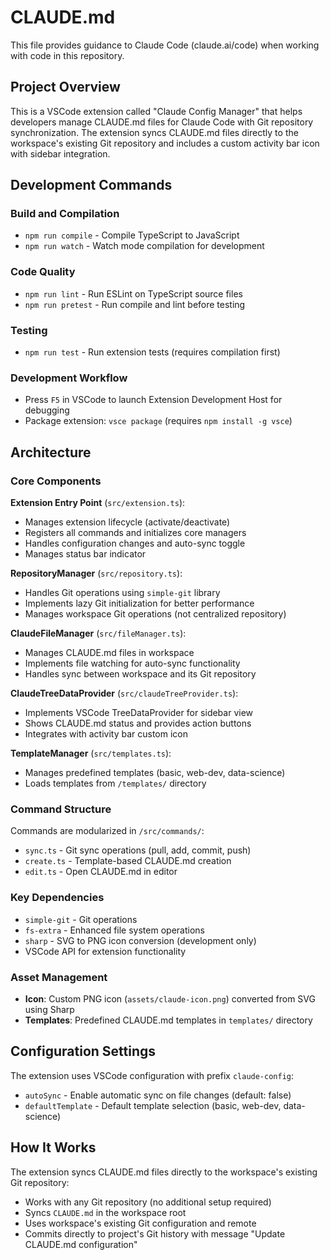 # CLAUDE.md

This file provides guidance to Claude Code (claude.ai/code) when working with code in this repository.

## Project Overview

This is a VSCode extension called "Claude Config Manager" that helps developers manage CLAUDE.md files for Claude Code with Git repository synchronization. The extension syncs CLAUDE.md files directly to the workspace's existing Git repository and includes a custom activity bar icon with sidebar integration.

## Development Commands

### Build and Compilation
- `npm run compile` - Compile TypeScript to JavaScript
- `npm run watch` - Watch mode compilation for development

### Code Quality
- `npm run lint` - Run ESLint on TypeScript source files
- `npm run pretest` - Run compile and lint before testing

### Testing
- `npm run test` - Run extension tests (requires compilation first)

### Development Workflow
- Press `F5` in VSCode to launch Extension Development Host for debugging
- Package extension: `vsce package` (requires `npm install -g vsce`)

## Architecture

### Core Components

**Extension Entry Point** (`src/extension.ts`):
- Manages extension lifecycle (activate/deactivate)
- Registers all commands and initializes core managers
- Handles configuration changes and auto-sync toggle
- Manages status bar indicator

**RepositoryManager** (`src/repository.ts`):
- Handles Git operations using `simple-git` library
- Implements lazy Git initialization for better performance
- Manages workspace Git operations (not centralized repository)

**ClaudeFileManager** (`src/fileManager.ts`):
- Manages CLAUDE.md files in workspace
- Implements file watching for auto-sync functionality
- Handles sync between workspace and its Git repository

**ClaudeTreeDataProvider** (`src/claudeTreeProvider.ts`):
- Implements VSCode TreeDataProvider for sidebar view
- Shows CLAUDE.md status and provides action buttons
- Integrates with activity bar custom icon

**TemplateManager** (`src/templates.ts`):
- Manages predefined templates (basic, web-dev, data-science)
- Loads templates from `/templates/` directory

### Command Structure

Commands are modularized in `/src/commands/`:

- `sync.ts` - Git sync operations (pull, add, commit, push)
- `create.ts` - Template-based CLAUDE.md creation
- `edit.ts` - Open CLAUDE.md in editor

### Key Dependencies

- `simple-git` - Git operations
- `fs-extra` - Enhanced file system operations
- `sharp` - SVG to PNG icon conversion (development only)
- VSCode API for extension functionality

### Asset Management

- **Icon**: Custom PNG icon (`assets/claude-icon.png`) converted from SVG using Sharp
- **Templates**: Predefined CLAUDE.md templates in `templates/` directory

## Configuration Settings

The extension uses VSCode configuration with prefix `claude-config`:

- `autoSync` - Enable automatic sync on file changes (default: false)
- `defaultTemplate` - Default template selection (basic, web-dev, data-science)

## How It Works

The extension syncs CLAUDE.md files directly to the workspace's existing Git repository:

- Works with any Git repository (no additional setup required)
- Syncs `CLAUDE.md` in the workspace root
- Uses workspace's existing Git configuration and remote
- Commits directly to project's Git history with message "Update CLAUDE.md configuration"
